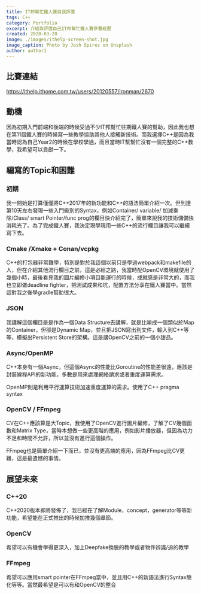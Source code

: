 ```yaml
---
title: IT邦幫忙鐵人賽自我評價
tags: C++
category: Portfolio
excerpt: 介紹與評價自己IT邦幫忙鐵人賽參賽經歷
created: 2020-03-28
image: ./images/ithelp-screen-shot.jpg
image_caption: Photo by Josh Spires on Unsplash
author: author1
---
```


## 比賽連結
https://ithelp.ithome.com.tw/users/20120557/ironman/2670

## 動機

因為初期入門前端和後端的時候受過不少IT邦幫忙往期鐵人賽的幫助，因此我也想在第11屆鐵人賽的時候寫一些教學協助其他人接觸新技術。而我選擇C++是因為我當時認為自己Year2的時候在學校學過，而且當時IT幫幫忙沒有一個完整的C++教學，我希望可以貢獻一下。

## 編寫的Topic和困難

### 初期

我一開始是打算僅僅將C++2017年的新功能和C++的語法簡單介紹一次。但到達第10天左右發現一些入門級別的Syntax，例如Container/ variable/ 加減乘除/Class/ smart Pointer/func prog的欄目快介紹完了，簡單來說我的技術儲備快消耗光了。為了完成鐵人賽，我決定現學現用一些C++的流行欄目讓我可以繼續寫下去。

### Cmake /Xmake + Conan/vcpkg

C++的打包器非常難學，特別是對於我這個以前只是學過webpack和makefile的人，但在介紹其他流行欄目之前，這是必經之路，我當時配OpenCV環境就使用了幾個小時，最後看見我的圖片編修小項目能運行的時候，成就感是非常大的，而我也立即做deadline fighter，把測試成果和坑，配置方法分享在鐵人賽當中。當然這對我之後學gradle幫助很大。

### JSON

我講解這個欄目是是作為一個Data Structure去講解，就是比喻成一個類似於Map的Container，但卻是Dynamic Map，並且把JSON寫出到文件，輸入到C++等等，模擬出Persistent Store的架構。這是講OpenCV之前的一個小甜品。

### Async/OpenMP

C++本身有一個Async，但這個Async的性能比Goroutine的性能差很遠，應該是封裝線程API的新功能，多數是用來處理網絡請求或者重度運算需求。

OpenMP則是利用平行運算技術加速重度運算的需求。使用了C++ pragma syntax

### OpenCV / FFmpeg

CV在C++應該算是大Topic，我使用了OpenCV進行圖片編修，了解了CV幾個函數和Matrix Type，當時本想做一些更高階的應用，例如影片播放器，但因為功力不足和時間不允許，所以並沒有進行這個操作。

FFmpeg也是簡單介紹一下而已，並沒有更高端的應用，因為FFmpeg比CV更難，這是最遺憾的事情。

## 展望未來

### C++20

C++2020版本即將發佈了，我已經在了解Module，concept，generator等等新功能，希望能在正式推出的時候加推幾個章節。

### OpenCV

希望可以有機會學得更深入，加上Deepfake換臉的教學或者物件辨識/追的教學

### FFmpeg

希望可以應用smart pointer在FFmpeg當中，並且用C++的新語法進行Syntax簡化等等。當然最希望是可以有和OpenCV的整合

